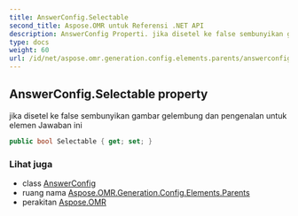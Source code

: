 ```yaml
---
title: AnswerConfig.Selectable
second_title: Aspose.OMR untuk Referensi .NET API
description: AnswerConfig Properti. jika disetel ke false sembunyikan gambar gelembung dan pengenalan untuk elemen Jawaban ini
type: docs
weight: 60
url: /id/net/aspose.omr.generation.config.elements.parents/answerconfig/selectable/
---
```

## AnswerConfig.Selectable property

jika disetel ke false sembunyikan gambar gelembung dan pengenalan untuk elemen Jawaban ini

```csharp
public bool Selectable { get; set; }
```

### Lihat juga

* class [AnswerConfig](../)
* ruang nama [Aspose.OMR.Generation.Config.Elements.Parents](../../answerconfig/)
* perakitan [Aspose.OMR](../../../)


